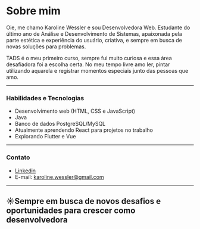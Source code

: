 # Sobre mim

Oie, me chamo Karoline Wessler e sou Desenvolvedora Web. Estudante do último ano de Análise e Desenvolvimento de Sistemas, apaixonada pela parte estética e experiência do usuário, criativa, e sempre em busca de novas soluções para problemas.

TADS é o meu primeiro curso, sempre fui muito curiosa e essa área desafiadora foi a escolha certa. No meu tempo livre amo ler, pintar utilizando aquarela e registrar momentos especiais junto das pessoas que amo.

---

### Habilidades e Tecnologias

* Desenvolvimento web (HTML, CSS e JavaScript)
* Java
* Banco de dados PostgreSQL/MySQL
* Atualmente aprendendo React para projetos no trabalho
* Explorando Flutter e Vue

---

### Contato

* [Linkedin](https://www.linkedin.com/in/karolinewessler/)
* E-mail: karoline.wessler@gmail.com
  
---

## ☀️Sempre em busca de novos desafios e oportunidades para crescer como desenvolvedora
